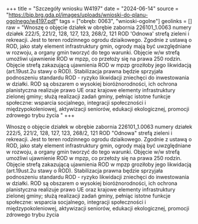 +++
title = "Szczegóły wniosku W4197"
date = "2024-06-14"
source = "https://bip.brg.gda.pl/images/uploads/wnioski-do-planu-ogolnego/w4197.pdf"
tags = ["obręb: 0063", "wnioski-ogolne"]
geolinks = []
raw = "Wnoszę o objęcie działek w obrębie zabornia 226101_1.0063 numery działek 222/5, 221/2, 128, 127, 123, 268/2, 121 ROD 'Odnowa' strefą zieleni i rekreacji. Jest to teren rodzinnego ogrodu dziaikowego. Zgodnie z ustawą o ROD, jako stały element infrastruktury gmin, ogrody mają być uwzględniane w rozwoju, a organy gmin tworzyć do tego warunki. Objęcie w/w strefą umożliwi ujawnienie ROD w mpzp, co przełoży się na prawa 250 rodzin. Objęcie strefą zakazującą ujawnienia ROD w mpzp groziłoby jego likwidacją (art.19ust.2u stawy o ROD). Stabilizacja prawna będzie sprzyjała podnoszeniu standardu ROD - ryzyko likwidacji zniechęci do inwestowania w działki. ROD są obszarem o wysokiej bioróżnorodności, ich ochrona planistyczna realizuje prawo UE oraz krajowe elementy infrastruktury zielonej gminy; służą realizacji zadań gminy, pełniąc istotne funkcje społeczne: wsparcia socjalnego, integracji społeczności i międzypokoleniowej, aktywizacji seniorów, edukacji ekologicznej, promocji zdrowego trybu życia "
+++

Wnoszę o objęcie działek w obrębie zabornia 226101_1.0063 numery działek 222/5,
221/2, 128, 127, 123, 268/2, 121 ROD "Odnowa" strefą zieleni i rekreacji. Jest to teren
rodzinnego ogrodu dziaikowego. Zgodnie z ustawą o ROD, jako stały element infrastruktury
gmin, ogrody mają być uwzględniane w rozwoju, a organy gmin tworzyć do tego warunki.
Objęcie w/w strefą umożliwi ujawnienie ROD w mpzp, co przełoży się na prawa 250 rodzin.
Objęcie strefą zakazującą ujawnienia ROD w mpzp groziłoby jego likwidacją (art.19ust.2u stawy o
ROD). Stabilizacja prawna będzie sprzyjała podnoszeniu standardu ROD - ryzyko likwidacji
zniechęci do inwestowania w działki. ROD są obszarem o wysokiej bioróżnorodności, ich ochrona
planistyczna realizuje prawo UE oraz krajowe elementy infrastruktury zielonej gminy; służą
realizacji zadań gminy, pełniąc istotne funkcje społeczne: wsparcia socjalnego, integracji
społeczności i międzypokoleniowej, aktywizacji seniorów, edukacji ekologicznej, promocji
zdrowego trybu życia



